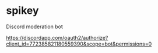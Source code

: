 # spikey
Discord moderation bot


https://discordapp.com/oauth2/authorize?client_id=772385821180559390&scope=bot&permissions=0